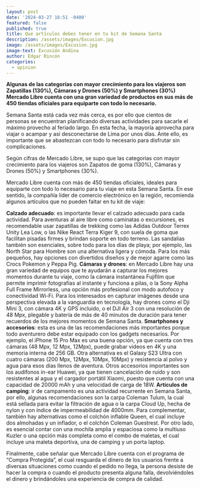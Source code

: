 ```yaml
---
layout: post
date: '2024-03-27 16:51 -0400'
featured: false
published: true
title: Que artículos debes tener en tu kit de Semana Santa
description: /assets/images/Excusion.jpg
image: /assets/images/Excusion.jpg
image-text: Excusión Andina
author: Edgar Rincón
categories:
  - opinion
---
```

**Algunas de las categorías con mayor crecimiento para los viajeros son Zapatillas (130%), Cámaras y Drones (50%) y Smartphones (30%)**
**Mercado Libre cuenta con una gran variedad de productos en sus más de 450 tiendas oficiales para equiparte con todo lo necesario.**

Semana Santa está cada vez más cerca, es por ello que cientos de personas se encuentran planificando diversas actividades para sacarle el máximo provecho al feriado largo. En esta fecha, la mayoría aprovecha para viajar o acampar y así desconectarse de Lima por unos días. Ante ello, es importante que se abastezcan con todo lo necesario para disfrutar sin complicaciones.

Según cifras de Mercado Libre, se supo que las categorías con mayor crecimiento para los viajeros son Zapatos de goma (130%), Cámaras y Drones (50%) y Smartphones (30%).

Mercado Libre cuenta con más de 450 tiendas oficiales, ideales para equiparte con todo lo necesario para tu viaje en esta Semana Santa. En ese sentido, la compañía líder de comercio electrónico en la región, recomienda algunos artículos que no pueden faltar en tu kit de viaje:

**Calzado adecuado**: es importante llevar el calzado adecuado para cada actividad. Para aventuras al aire libre como caminatas o excursiones, es recomendable usar zapatillas de trekking como las Adidas Outdoor Terrex Unity Lea Low, o las Nike React Terra Kiger 9, con suela de goma que facilitan pisadas firmes y brindan soporte en todo terreno. Las sandalias también son esenciales, sobre todo para los días de playa; por ejemplo, las North Star para Hombre son una alternativa ligera y cómoda. Para los más pequeños, hay opciones con divertidos diseños y de mejor agarre como las Crocs Pokemon y Peppa Pig.
**Cámaras y drones**: en Mercado Libre hay una gran variedad de equipos que te ayudarán a capturar los mejores momentos durante tu viaje, como la cámara instantánea Fujifilm que permite imprimir fotografías al instante y funciona a pilas, o la Sony Alpha Full Frame Mirrorless, una opción más profesional con modo autofoco y conectividad Wi-Fi. Para los interesados en capturar imágenes desde una perspectiva elevada a la vanguardia en tecnología, hay drones como el Dji Mini 3, con cámara 4K y GPS incluido, o el DJI Air 3 con una resolución de 48 Mpx, plegable y batería de más de 40 minutos de duración para tener recuerdos de los mejores momentos de Semana Santa.
**Smartphones y accesorios**: esta es una de las recomendaciones más importantes porque todo aventurero debe estar equipado con los gadgets necesarios. Por ejemplo, el iPhone 15 Pro Max es una buena opción, ya que cuenta con tres cámaras (48 Mpx, 12 Mpx, 12Mpx), puede grabar videos en 4K y una memoria interna de 256 GB. Otra alternativa es el Galaxy S23 Ultra con cuatro cámaras (200 Mpx, 12Mpx, 10Mpx, 10Mpx) y resistencia al polvo y agua para esos días llenos de aventura. Otros accesorios importantes son los audífonos in-ear Huawei, ya que tienen cancelación de ruido y son resistentes al agua y el cargador portátil Xiaomi, puesto que cuenta con una capacidad de 20000 mAh y una velocidad de carga de 18W.
**Artículos de camping**: ir de campamento es una actividad recurrente en Semana Santa, por ello, algunas recomendaciones son la carpa Coleman Tulum, la cual está sellada para evitar la filtración de agua o la carpa Cloud Up, hecha de nylon y con índice de impermeabilidad de 4000mm. Para complementar, también hay alternativas como el colchón inflable Queen, el cual incluye dos almohadas y un inflador, o el colchón Coleman Guestrest. Por otro lado, es esencial contar con una mochila amplia y espaciosa como la multiuso Kuzler o una opción más completa como el combo de maletas, el cual incluye una maleta deportiva, una de camping y un porta laptop.

Finalmente, cabe señalar que Mercado Libre cuenta con el programa de “Compra Protegida”, el cual resguarda el dinero de los usuarios frente a diversas situaciones como cuando el pedido no llega, la persona desiste de hacer la compra o cuando el producto presenta alguna falla, devolviéndoles el dinero y brindándoles una experiencia de compra de calidad.
